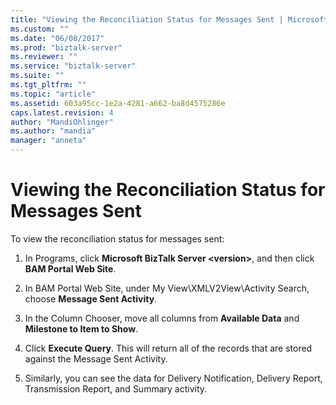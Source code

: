 ```yaml
---
title: "Viewing the Reconciliation Status for Messages Sent | Microsoft Docs"
ms.custom: ""
ms.date: "06/08/2017"
ms.prod: "biztalk-server"
ms.reviewer: ""
ms.service: "biztalk-server"
ms.suite: ""
ms.tgt_pltfrm: ""
ms.topic: "article"
ms.assetid: 603a95cc-1e2a-4281-a662-ba8d4575286e
caps.latest.revision: 4
author: "MandiOhlinger"
ms.author: "mandia"
manager: "anneta"
---
```

# Viewing the Reconciliation Status for Messages Sent
To view the reconciliation status for messages sent:  
  
1.  In Programs, click **Microsoft BizTalk Server \<version>**, and then click **BAM Portal Web Site**.  
  
2.  In BAM Portal Web Site, under My View\XMLV2View\Activity Search, choose **Message Sent Activity**.  
  
3.  In the Column Chooser, move all columns from **Available Data** and **Milestone to Item to Show**.  
  
4.  Click **Execute Query**. This will return all of the records that are stored against the Message Sent Activity.  
  
5.  Similarly, you can see the data for Delivery Notification, Delivery Report, Transmission Report, and Summary activity.